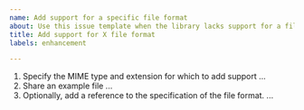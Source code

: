 ```yaml
---
name: Add support for a specific file format
about: Use this issue template when the library lacks support for a file format.
title: Add support for X file format
labels: enhancement

---
```


1) Specify the MIME type and extension for which to add support
...
2) Share an example file
...
3) Optionally, add a reference to the specification of the file format.
...
